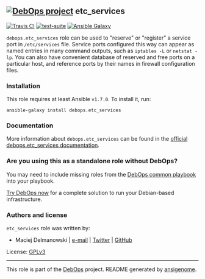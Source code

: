 ## [![DebOps project](http://debops.org/images/debops-small.png)](http://debops.org) etc_services

[![Travis CI](http://img.shields.io/travis/debops/ansible-etc_services.svg?style=flat)](http://travis-ci.org/debops/ansible-etc_services) [![test-suite](http://img.shields.io/badge/test--suite-ansible--etc__services-blue.svg?style=flat)](https://github.com/debops/test-suite/tree/master/ansible-etc_services/)  [![Ansible Galaxy](http://img.shields.io/badge/galaxy-debops.etc__services-660198.svg?style=flat)](https://galaxy.ansible.com/list#/roles/1563)

`debops.etc_services` role can be used to "reserve" or "register"
a service port in `/etc/services` file. Service ports configured this way
can appear as named entries in many command outputs, such as
`iptables -L` or `netstat -lp`.  You can also have convenient database
of reserved and free ports on a particular host, and reference ports by
their names in firewall configuration files.

### Installation

This role requires at least Ansible `v1.7.0`. To install it, run:

    ansible-galaxy install debops.etc_services

### Documentation

More information about `debops.etc_services` can be found in the
[official debops.etc_services documentation](http://docs.debops.org/en/latest/ansible/roles/debops.etc_services.html).



### Are you using this as a standalone role without DebOps?

You may need to include missing roles from the [DebOps common
playbook](https://github.com/debops/debops-playbooks/blob/master/playbooks/common.yml)
into your playbook.

[Try DebOps now](https://github.com/debops/debops) for a complete solution to run your Debian-based infrastructure.





### Authors and license

`etc_services` role was written by:
- Maciej Delmanowski | [e-mail](mailto:drybjed@gmail.com) | [Twitter](https://twitter.com/drybjed) | [GitHub](https://github.com/drybjed)

License: [GPLv3](https://tldrlegal.com/license/gnu-general-public-license-v3-%28gpl-3%29)

***

This role is part of the [DebOps](http://debops.org/) project. README generated by [ansigenome](https://github.com/nickjj/ansigenome/).
